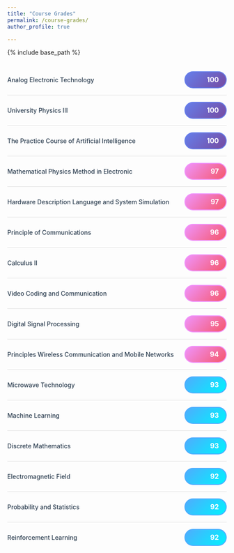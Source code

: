 ```yaml
---
title: "Course Grades"
permalink: /course-grades/
author_profile: true

---
```


{% include base_path %}

<style>
.grades-container {
  max-width: 100%;
  margin: 20px 0;
}

.grade-item {
  display: grid;
  grid-template-columns: 4fr 1fr;
  gap: 20px;
  padding: 15px 0;
  border-bottom: 1px solid #e0e0e0;
  align-items: center;
}

.grade-item:last-child {
  border-bottom: none;
}

.course-name {
  font-weight: 500;
  color: #2c3e50;
  text-align: left;
  font-size: 1em;
  line-height: 1.4;
}

.grade-score {
  color: #2c3e50;
  font-weight: 700;
  text-align: right;
  font-size: 1.1em;
  padding: 8px 16px;
  background-color: #f8f9fa;
  border-radius: 20px;
  border: 2px solid transparent;
}

.grade-score.excellent {
  background: linear-gradient(135deg, #667eea 0%, #764ba2 100%);
  color: white;
  border-color: #667eea;
}

.grade-score.great {
  background: linear-gradient(135deg, #f093fb 0%, #f5576c 100%);
  color: white;
  border-color: #f093fb;
}

.grade-score.good {
  background: linear-gradient(135deg, #4facfe 0%, #00f2fe 100%);
  color: white;
  border-color: #4facfe;
}

@media (max-width: 768px) {
  .grade-item {
    grid-template-columns: 1fr;
    gap: 12px;
    text-align: left;
  }
  
  .grade-score {
    text-align: center;
    margin: 0 auto;
    max-width: 80px;
  }
  
  .course-name {
    font-size: 0.9em;
  }
}
</style>

<div class="grades-container">
  <div class="grade-item">
    <div class="course-name">Analog Electronic Technology</div>
    <div class="grade-score excellent">100</div>
  </div>

  <div class="grade-item">
    <div class="course-name">University Physics III</div>
    <div class="grade-score excellent">100</div>
  </div>

  <div class="grade-item">
    <div class="course-name">The Practice Course of Artificial Intelligence</div>
    <div class="grade-score excellent">100</div>
  </div>

  <div class="grade-item">
    <div class="course-name">Mathematical Physics Method in Electronic</div>
    <div class="grade-score great">97</div>
  </div>

  <div class="grade-item">
    <div class="course-name">Hardware Description Language and System Simulation</div>
    <div class="grade-score great">97</div>
  </div>

  <div class="grade-item">
    <div class="course-name">Principle of Communications</div>
    <div class="grade-score great">96</div>
  </div>

  <div class="grade-item">
    <div class="course-name">Calculus II</div>
    <div class="grade-score great">96</div>
  </div>

  <div class="grade-item">
    <div class="course-name">Video Coding and Communication</div>
    <div class="grade-score great">96</div>
  </div>

  <div class="grade-item">
    <div class="course-name">Digital Signal Processing</div>
    <div class="grade-score great">95</div>
  </div>

  <div class="grade-item">
    <div class="course-name">Principles Wireless Communication and Mobile Networks</div>
    <div class="grade-score great">94</div>
  </div>

  <div class="grade-item">
    <div class="course-name">Microwave Technology</div>
    <div class="grade-score good">93</div>
  </div>

  <div class="grade-item">
    <div class="course-name">Machine Learning</div>
    <div class="grade-score good">93</div>
  </div>

  <div class="grade-item">
    <div class="course-name">Discrete Mathematics</div>
    <div class="grade-score good">93</div>
  </div>

  <div class="grade-item">
    <div class="course-name">Electromagnetic Field</div>
    <div class="grade-score good">92</div>
  </div>

  <div class="grade-item">
    <div class="course-name">Probability and Statistics</div>
    <div class="grade-score good">92</div>
  </div>

  <div class="grade-item">
    <div class="course-name">Reinforcement Learning</div>
    <div class="grade-score good">92</div>
  </div>
</div>
